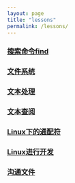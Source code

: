 ```yaml
---
layout: page
title: "lessons"
permalink: /lessons/
---
```

### [搜索命令find](/2016/11/28/搜索命令find)  
### [文件系统](/2016/11/28/文件系统)  
### [文本处理](/2016/11/27/文本处理)  
### [文本查阅](/2016/11/27/文本查阅)  
### [Linux下的通配符](/2016/11/28/linux下的通配符)  
### [Linux进行开发](/2016/11/28/linux进行开发)  
### [沟通文件](/2016/11/30/沟通文件)  
